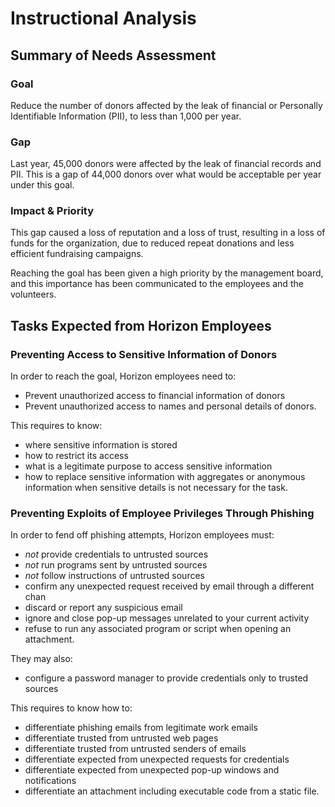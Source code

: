 # Instructional Analysis

## Summary of Needs Assessment

### Goal

Reduce the number of donors affected by the leak of
financial or Personally Identifiable Information (PII),
to less than 1,000 per year.

### Gap

Last year, 45,000 donors were affected by the leak of
financial records and PII. This is a gap of 44,000 donors
over what would be acceptable per year under this goal.

### Impact & Priority

This gap caused a loss of reputation and a loss of trust,
resulting in a loss of funds for the organization, due to
reduced repeat donations and less efficient fundraising campaigns.

Reaching the goal has been given a high priority by the management board,
and this importance has been communicated to the employees and the volunteers.

## Tasks Expected from Horizon Employees

### Preventing Access to Sensitive Information of Donors

In order to reach the goal, Horizon employees need to:

* Prevent unauthorized access to financial information of donors
* Prevent unauthorized access to names and personal details of donors.

This requires to know:

* where sensitive information is stored
* how to restrict its access
* what is a legitimate purpose to access sensitive information
* how to replace sensitive information with aggregates or anonymous information
  when sensitive details is not necessary for the task.

### Preventing Exploits of Employee Privileges Through Phishing

In order to fend off phishing attempts, Horizon employees must:

* *not* provide credentials to untrusted sources
* *not* run programs sent by untrusted sources
* *not* follow instructions of untrusted sources
* confirm any unexpected request received by email through a different chan
* discard or report any suspicious email
* ignore and close pop-up messages unrelated to your current activity
* refuse to run any associated program or script when opening an attachment.

They may also:
* configure a password manager to provide credentials only to trusted sources

This requires to know how to:

* differentiate phishing emails from legitimate work emails
* differentiate trusted from untrusted web pages
* differentiate trusted from untrusted senders of emails
* differentiate expected from unexpected requests for credentials
* differentiate expected from unexpected pop-up windows and notifications
* differentiate an attachment including executable code from a static file.
